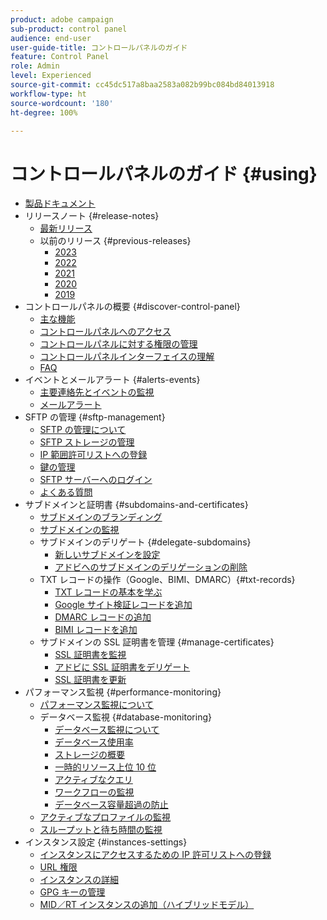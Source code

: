 ```yaml
---
product: adobe campaign
sub-product: control panel
audience: end-user
user-guide-title: コントロールパネルのガイド
feature: Control Panel
role: Admin
level: Experienced
source-git-commit: cc45dc517a8baa2583a082b99bc084bd84013918
workflow-type: ht
source-wordcount: '180'
ht-degree: 100%

---
```



# コントロールパネルのガイド {#using}

+ [製品ドキュメント](control-panel-home.md)
+ リリースノート {#release-notes}
   + [最新リリース](rn/release-notes.md)
   + 以前のリリース {#previous-releases}
      + [2023](rn/release-notes-2023.md)
      + [2022](rn/release-notes-2022.md)
      + [2021](rn/release-notes-2021.md)
      + [2020](rn/release-notes-2020.md)
      + [2019](rn/release-notes-2019.md)
+ コントロールパネルの概要 {#discover-control-panel}
   + [主な機能](discover/using/key-features.md)
   + [コントロールパネルへのアクセス](discover/using/accessing-control-panel.md)
   + [コントロールパネルに対する権限の管理](discover/using/managing-permissions.md)
   + [コントロールパネルインターフェイスの理解](discover/using/discovering-the-interface.md)
   + [FAQ](faq.md)
+ イベントとメールアラート {#alerts-events}
   + [主要連絡先とイベントの監視](service-events/service-events.md)
   + [メールアラート](performance-monitoring/using/email-alerting.md)
+ SFTP の管理 {#sftp-management}
   + [SFTP の管理について](sftp/using/about-sftp-management.md)
   + [SFTP ストレージの管理](sftp/using/sftp-storage-management.md)
   + [IP 範囲許可リストへの登録](sftp/using/ip-range-allow-listing.md)
   + [鍵の管理](sftp/using/key-management.md)
   + [SFTP サーバーへのログイン](sftp/using/logging-into-sftp-server.md)
   + [よくある質問](sftp/using/common-questions.md)
+ サブドメインと証明書 {#subdomains-and-certificates}
   + [サブドメインのブランディング](subdomains-certificates/using/subdomains-branding.md)
   + [サブドメインの監視](subdomains-certificates/using/monitoring-subdomains.md)
   + サブドメインのデリゲート {#delegate-subdomains}
      + [新しいサブドメインを設定](subdomains-certificates/using/setting-up-new-subdomain.md)
      + [アドビへのサブドメインのデリゲーションの削除](subdomains-certificates/using/remove-delegated-subdomains.md)
   + TXT レコードの操作（Google、BIMI、DMARC）{#txt-records}
      + [TXT レコードの基本を学ぶ](subdomains-certificates/using/gs-txt-records.md)
      + [Google サイト検証レコードを追加](subdomains-certificates/using/managing-txt-records.md)
      + [DMARC レコードの追加](subdomains-certificates/using/dmarc.md)
      + [BIMI レコードを追加](subdomains-certificates/using/bimi.md)
   + サブドメインの SSL 証明書を管理 {#manage-certificates}
      + [SSL 証明書を監視](subdomains-certificates/using/monitoring-ssl-certificates.md)
      + [アドビに SSL 証明書をデリゲート](subdomains-certificates/using/delegate-ssl.md)
      + [SSL 証明書を更新](subdomains-certificates/using/renewing-subdomain-certificate.md)
+ パフォーマンス監視 {#performance-monitoring}
   + [パフォーマンス監視について](performance-monitoring/using/about-performance-monitoring.md)
   + データベース監視 {#database-monitoring}
      + [データベース監視について](performance-monitoring/using/database-monitoring.md)
      + [データベース使用率](performance-monitoring/using/database-utilization.md)
      + [ストレージの概要](performance-monitoring/using/database-storage-overview.md)
      + [一時的リソース上位 10 位](performance-monitoring/using/database-top-ten-resources.md)
      + [アクティブなクエリ](performance-monitoring/using/database-active-queries.md)
      + [ワークフローの監視](performance-monitoring/using/workflow-monitoring.md)
      + [データベース容量超過の防止](performance-monitoring/using/database-preventing-overload.md)
   + [アクティブなプロファイルの監視](performance-monitoring/using/active-profiles-monitoring.md)
   + [スループットと待ち時間の監視](performance-monitoring/using/throughputs-latencies.md)
+ インスタンス設定 {#instances-settings}
   + [インスタンスにアクセスするための IP 許可リストへの登録](instances-settings/using/ip-allow-listing-instance-access.md)
   + [URL 権限](instances-settings/using/url-permissions.md)
   + [インスタンスの詳細](instances-settings/using/instance-details.md)
   + [GPG キーの管理](instances-settings/using/gpg-keys-management.md)
   + [MID／RT インスタンスの追加（ハイブリッドモデル）](instances-settings/using/external-accounts.md)
